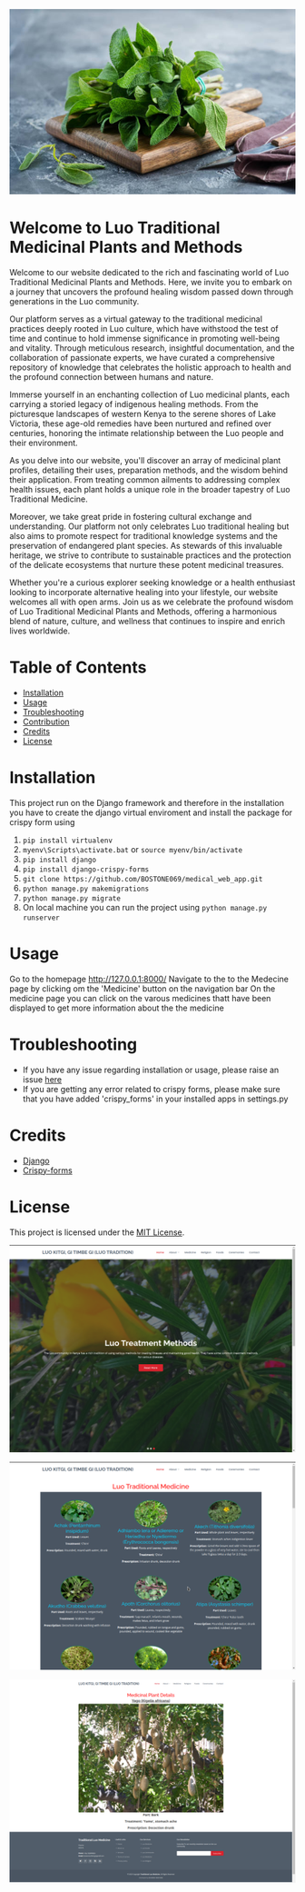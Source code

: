 <p align="center">
    <img src="luomedicine_app/static/assets/img/med.jpg">
</p>

# Welcome to Luo Traditional Medicinal Plants and Methods
Welcome to our website dedicated to the rich and fascinating world of Luo Traditional Medicinal Plants and Methods. Here, we invite you to embark on a journey that uncovers the profound healing wisdom passed down through generations in the Luo community.

Our platform serves as a virtual gateway to the traditional medicinal practices deeply rooted in Luo culture, which have withstood the test of time and continue to hold immense significance in promoting well-being and vitality. Through meticulous research, insightful documentation, and the collaboration of passionate experts, we have curated a comprehensive repository of knowledge that celebrates the holistic approach to health and the profound connection between humans and nature.

Immerse yourself in an enchanting collection of Luo medicinal plants, each carrying a storied legacy of indigenous healing methods. From the picturesque landscapes of western Kenya to the serene shores of Lake Victoria, these age-old remedies have been nurtured and refined over centuries, honoring the intimate relationship between the Luo people and their environment.

As you delve into our website, you'll discover an array of medicinal plant profiles, detailing their uses, preparation methods, and the wisdom behind their application. From treating common ailments to addressing complex health issues, each plant holds a unique role in the broader tapestry of Luo Traditional Medicine.

Moreover, we take great pride in fostering cultural exchange and understanding. Our platform not only celebrates Luo traditional healing but also aims to promote respect for traditional knowledge systems and the preservation of endangered plant species. As stewards of this invaluable heritage, we strive to contribute to sustainable practices and the protection of the delicate ecosystems that nurture these potent medicinal treasures.

Whether you're a curious explorer seeking knowledge or a health enthusiast looking to incorporate alternative healing into your lifestyle, our website welcomes all with open arms. Join us as we celebrate the profound wisdom of Luo Traditional Medicinal Plants and Methods, offering a harmonious blend of nature, culture, and wellness that continues to inspire and enrich lives worldwide.

# Table of Contents
- [Installation](#Installation)
- [Usage](#Usage)
- [Troubleshooting](#Troubleshooting)
- [Contribution](#Contribution)
- [Credits](#Credits)
- [License](#License)

# Installation
This project run on the Django framework and 
therefore in the installation you have to create
the django virtual enviroment and install the package for 
crispy form using 
1. `pip install virtualenv`
2. `myenv\Scripts\activate.bat` or `source myenv/bin/activate`
3. `pip install django`
4. `pip install django-crispy-forms`
5. `git clone https://github.com/BOSTONE069/medical_web_app.git`
6. `python manage.py makemigrations `
7. `python manage.py migrate`
8. On local machine you can run the project using `python manage.py runserver`

# Usage
Go to the homepage http://127.0.0.1:8000/
Navigate to the to the Medecine page by clicking om the 'Medicine' button on the navigation bar
On the medicine page you can click on the varous medicines thatt have been displayed to get more information about the the medicine

# Troubleshooting
- If you have any issue regarding installation or usage, please raise an issue [here](#https://github.com/BOSTONE069/jounal_web_application)
- If you are getting any error related to crispy forms, please make sure that you have added 'crispy_forms' in your installed apps in settings.py


# Credits
- [Django](#https://www.djangoproject.com/)
- [Crispy-forms](#https://pypi.org/project/django-crispy-forms/)

# License
This project is licensed under the [MIT License](#https://www.mit.edu/~amini/LICENSE.md).


<p align="center">
    <img src="homepage.png">
</p>

<p align="center">
    <img src="medicinepage.png">
</p>

<p align="center">
    <img src="plantdetails.png">
</p>